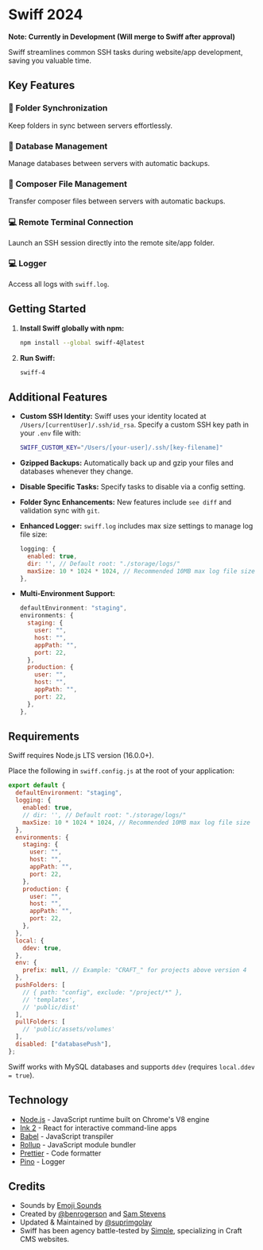 
# Swiff 2024
**Note: Currently in Development (Will merge to Swiff after approval)**

Swiff streamlines common SSH tasks during website/app development, saving you valuable time.

## Key Features

### 🚀 Folder Synchronization
Keep folders in sync between servers effortlessly.

### 💫 Database Management
Manage databases between servers with automatic backups.

### 🎩 Composer File Management
Transfer composer files between servers with automatic backups.

### 💻 Remote Terminal Connection
Launch an SSH session directly into the remote site/app folder.

### 💻 Logger
Access all logs with `swiff.log`.

## Getting Started

1. **Install Swiff globally with npm:**
   ```sh
   npm install --global swiff-4@latest
   ```

2. **Run Swiff:**
   ```sh
   swiff-4
   ```

## Additional Features

- **Custom SSH Identity:**
  Swiff uses your identity located at `/Users/[currentUser]/.ssh/id_rsa`. Specify a custom SSH key path in your `.env` file with:
  ```sh
  SWIFF_CUSTOM_KEY="/Users/[your-user]/.ssh/[key-filename]"
  ```

- **Gzipped Backups:**
  Automatically back up and gzip your files and databases whenever they change.

- **Disable Specific Tasks:**
  Specify tasks to disable via a config setting.

- **Folder Sync Enhancements:**
  New features include `see diff` and validation sync with `git`.

- **Enhanced Logger:**
  `swiff.log` includes max size settings to manage log file size:
  ```js
  logging: {
    enabled: true,
    dir: '', // Default root: "./storage/logs/"
    maxSize: 10 * 1024 * 1024, // Recommended 10MB max log file size
  },
  ```

- **Multi-Environment Support:**
  ```js
  defaultEnvironment: "staging",
  environments: {
    staging: {
      user: "",   
      host: "",  
      appPath: "",
      port: 22,
    },
    production: {
      user: "",   
      host: "",  
      appPath: "",    
      port: 22,
    },
  },
  ```

## Requirements
Swiff requires Node.js LTS version (16.0.0+).

Place the following in `swiff.config.js` at the root of your application:

```js
export default {
  defaultEnvironment: "staging",
  logging: {
    enabled: true,
    // dir: '', // Default root: "./storage/logs/"
    maxSize: 10 * 1024 * 1024, // Recommended 10MB max log file size
  },
  environments: {
    staging: {
      user: "",   
      host: "",  
      appPath: "",
      port: 22,
    },
    production: {
      user: "",   
      host: "",  
      appPath: "",    
      port: 22,
    },
  },
  local: {
    ddev: true,
  },
  env: {
    prefix: null, // Example: "CRAFT_" for projects above version 4
  },
  pushFolders: [
    // { path: "config", exclude: "/project/*" },
    // 'templates',
    // 'public/dist'
  ],
  pullFolders: [
    // 'public/assets/volumes'
  ],
  disabled: ["databasePush"],
};
```
Swiff works with MySQL databases and supports `ddev` (requires `local.ddev = true`).

## Technology

- [Node.js](https://nodejs.org/en/) - JavaScript runtime built on Chrome's V8 engine
- [Ink 2](https://github.com/vadimdemedes/ink) - React for interactive command-line apps
- [Babel](https://babeljs.io/) - JavaScript transpiler
- [Rollup](https://rollupjs.org/) - JavaScript module bundler
- [Prettier](https://github.com/prettier/prettier) - Code formatter
- [Pino](https://github.com/pinojs/pino) - Logger

## Credits

- Sounds by [Emoji Sounds](https://icons8.com/sounds)
- Created by [@benrogerson](https://twitter.com/benrogerson) and [Sam Stevens](https://simple.com.au)
- Updated & Maintained by [@suprimgolay](https://suprimgolay.com.np/)
- Swiff has been agency battle-tested by [Simple](https://simple.com.au), specializing in Craft CMS websites.
